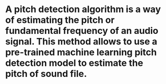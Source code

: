 # A pitch detection algorithm is a way of estimating the pitch or fundamental frequency of an audio signal. This method allows to use a pre-trained machine learning pitch detection model to estimate the pitch of sound file.